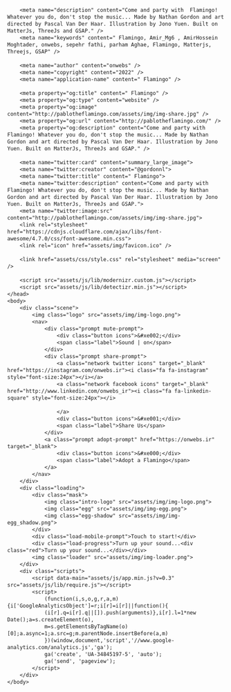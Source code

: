 <!doctype html>
<html class="no-js" lang="en">
    <head>
        <title>f</title>
        <meta charset="utf-8" />
        <meta name="google" value="notranslate" />
        <meta name="viewport" content="width=device-width, initial-scale=1.0, user-scalable=no">

        <meta name="description" content="Come and party with  Flamingo! Whatever you do, don't stop the music... Made by Nathan Gordon and art directed by Pascal Van Der Haar. Illustration by Jono Yuen. Built on MatterJs, ThreeJs and GSAP." />
        <meta name="keywords" content=" Flamingo, Amir_Mg6 , AmirHossein Moghtader, onwebs, sepehr fathi, parham Aghae, Flamingo, Matterjs, Threejs, GSAP" />

        <meta name="author" content="onwebs" />
        <meta name="copyright" content="2022" />
        <meta name="application-name" content=" Flamingo" />
              
        <meta property="og:title" content=" Flamingo" />
        <meta property="og:type" content="website" />
        <meta property="og:image" content="http://pablotheflamingo.com/assets/img/img-share.jpg" />
        <meta property="og:url" content="http://pablotheflamingo.com/" />
        <meta property="og:description" content="Come and party with  Flamingo! Whatever you do, don't stop the music... Made by Nathan Gordon and art directed by Pascal Van Der Haar. Illustration by Jono Yuen. Built on MatterJs, ThreeJs and GSAP." />

        <meta name="twitter:card" content="summary_large_image">
        <meta name="twitter:creator" content="@gordonnl">
        <meta name="twitter:title" content=" Flamingo">
        <meta name="twitter:description" content="Come and party with  Flamingo! Whatever you do, don't stop the music... Made by Nathan Gordon and art directed by Pascal Van Der Haar. Illustration by Jono Yuen. Built on MatterJs, ThreeJs and GSAP.">
        <meta name="twitter:image:src" content="http://pablotheflamingo.com/assets/img/img-share.jpg">
        <link rel="stylesheet" href="https://cdnjs.cloudflare.com/ajax/libs/font-awesome/4.7.0/css/font-awesome.min.css">
        <link rel="icon" href="assets/img/favicon.ico" />

        <link href="assets/css/style.css" rel="stylesheet" media="screen" />

        <script src="assets/js/lib/modernizr.custom.js"></script>
        <script src="assets/js/lib/detectizr.min.js"></script>
    </head>
    <body>
        <div class="scene">
            <img class="logo" src="assets/img/img-logo.png">
            <nav>
                <div class="prompt mute-prompt">
                    <div class="button icons">&#xe002;</div>
                    <span class="label">Sound | on</span>
                </div>
                <div class="prompt share-prompt">
                    <a class="network twitter icons" target="_blank" href="https://instagram.com/onwebs.ir"><i class="fa fa-instagram" style="font-size:24px"></i></a>
                    <a class="network facebook icons" target="_blank" href="http://www.linkedin.com/onwebs_ir"><i class="fa fa-linkedin-square" style="font-size:24px"></i>

                    </a>
                    <div class="button icons">&#xe001;</div>
                    <span class="label">Share Us</span>
                </div>
                <a class="prompt adopt-prompt" href="https://onwebs.ir" target="_blank">
                    <div class="button icons">&#xe000;</div>
                    <span class="label">Adopt a Flamingo</span>
                </a>
            </nav>
        </div>
        <div class="loading">
            <div class="mask">
                <img class="intro-logo" src="assets/img/img-logo.png">
                <img class="egg" src="assets/img/img-egg.png">
                <img class="egg-shadow" src="assets/img/img-egg_shadow.png">
            </div>
            <div class="load-mobile-prompt">Touch to start!</div>
            <div class="load-progress">Turn up your sound...<div class="red">Turn up your sound...</div></div>
            <img class="loader" src="assets/img/img-loader.png">
        </div>
        <div class="scripts">
            <script data-main="assets/js/app.min.js?v=0.3" src="assets/js/lib/require.js"></script>
            <script>
                (function(i,s,o,g,r,a,m){i['GoogleAnalyticsObject']=r;i[r]=i[r]||function(){
                (i[r].q=i[r].q||[]).push(arguments)},i[r].l=1*new Date();a=s.createElement(o),
                m=s.getElementsByTagName(o)[0];a.async=1;a.src=g;m.parentNode.insertBefore(a,m)
                })(window,document,'script','//www.google-analytics.com/analytics.js','ga');
                ga('create', 'UA-34845197-5', 'auto');
                ga('send', 'pageview');
            </script>
        </div>
    </body>
</html>
